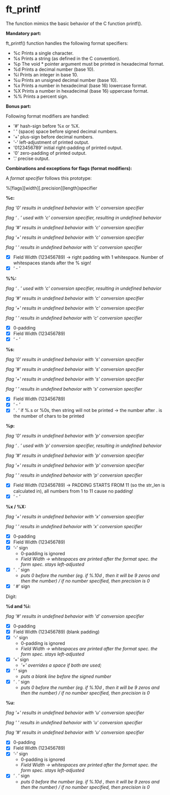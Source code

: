 # ft_printf
The function mimics the basic behavior of the C function printf().

**Mandatory part:**

ft_printf() function handles the following format specifiers:  
- %c Prints a single character. 
- %s Prints a string (as defined in the C convention). 
- %p The void * pointer argument must be printed in hexadecimal format. 
- %d Prints a decimal number (base 10). 
- %i Prints an integer in base 10. 
- %u Prints an unsigned decimal number (base 10). 
- %x Prints a number in hexadecimal (base 16) lowercase format. 
- %X Prints a number in hexadecimal (base 16) uppercase format. 
- %% Prints a percent sign.

**Bonus part:**

Following format modifiers are handled:
- '#'				hash-sign before %x or %X. 
- ' ' (space)		space before signed decimal numbers.
- '+' 				plus-sign before decimal numbers.
- '-'				left-adjustment of printed output.
- '0123456789'		initial right-padding of printed output.
- '0'				zero-padding of printed output.
- '.'				precise output.


**Combinations and exceptions for flags (format modifiers):**


A *format specifier* follows this prototype:

%[flags][width][.precision][length]specifier

**%c:**

*flag '0' results in undefined behavior with 'c' conversion specifier*

*flag ‘ . ’ used with 'c' conversion specifier, resulting in undefined behavior*

*flag '#' results in undefined behavior with 'c' conversion specifier*

*flag '+' results in undefined behavior with 'c' conversion specifier*

*flag ' ' results in undefined behavior with 'c' conversion specifier*

- [x]  Field Width (123456789) → right padding with 1 whitespace. Number of whitespaces stands after the % sign!
- [x]  ‘ - ’

**%%:**

*flag ‘ . ’ used with 'c' conversion specifier, resulting in undefined behavior*

*flag '#' results in undefined behavior with 'c' conversion specifier*

*flag '+' results in undefined behavior with 'c' conversion specifier*

*flag ' ' results in undefined behavior with 'c' conversion specifier*

- [x]  0-padding
- [x]  Field Width (123456789)
- [x]  ‘ - ’

**%s:**

*flag '0' results in undefined behavior with 's' conversion specifier*

*flag '#' results in undefined behavior with 's' conversion specifier*

*flag '+' results in undefined behavior with 's' conversion specifier*

*flag ' ' results in undefined behavior with 's' conversion specifier*

- [x]  Field Width (123456789)
- [x]  ‘ - ’
- [x]  ‘ . ’
if %.s or %0s, then string will not be printed → the number after . is the number of chars to be printed

**%p:**

*flag '0' results in undefined behavior with 'p' conversion specifier*

*flag ‘ . ’ used with 'p' conversion specifier, resulting in undefined behavior*

*flag '#' results in undefined behavior with 'p' conversion specifier*

*flag '+' results in undefined behavior with 'p' conversion specifier*

*flag '  ' results in undefined behavior with 'p' conversion specifier*

- [x]  Field Width (123456789) → PADDING STARTS FROM 11 (so the str_len is calculated in), all numbers from 1 to 11 cause no padding!
- [x]  ‘ - ’

**%x / %X:**

*flag '+' results in undefined behavior with 'x' conversion specifier*

*flag '  ' results in undefined behavior with 'x' conversion specifier*

- [x]  0-padding
- [x]  Field Width (123456789)
- [x]  ‘-’ sign
    - 0-padding is ignored
    - *Field Width → whitespaces are printed after the format spec. the form spec. stays left-adjusted*
- [x]  ‘ . ’ sign
    - *puts 0 before the number (eg. if %.10d , then it will be 9 zeros and then the number) / if no number specified, then precision is 0*
- [x]  ‘ #’ sign

Digit:

**%d and %i:**

*flag '#' results in undefined behavior with 'd' conversion specifier*

- [x]  0-padding
- [x]  Field Width (123456789) (blank padding)
- [x]  ‘-’ sign
    - 0-padding is ignored
    - *Field Width → whitespaces are printed after the format spec. the form spec. stays left-adjusted*
- [x]  ‘+’ sign
    - *'+' overrides a space if both are used;*
- [x]  ‘  ’ sign
    - *puts a blank line before the signed number*
- [x]  ‘ . ’ sign
    - *puts 0 before the number (eg. if %.10d , then it will be 9 zeros and then the number) / if no number specified, then precision is 0*

**%u:**

*flag '+' results in undefined behavior with 'u' conversion specifier*

*flag '  ' results in undefined behavior with 'u' conversion specifier*

*flag '#' results in undefined behavior with 'u' conversion specifier*

- [x]   0-padding
- [x]   Field Width (123456789)
- [x]   ‘-’ sign
    - 0-padding is ignored
    - *Field Width → whitespaces are printed after the format spec. the form spec. stays left-adjusted*
- [x]   ‘ . ’ sign
    - *puts 0 before the number (eg. if %.10d , then it will be 9 zeros and then the number) / if no number specified, then precision is 0*